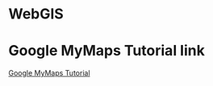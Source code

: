 # WebGIS
# Google MyMaps Tutorial link
[Google MyMaps Tutorial](https://www.google.com/maps/d/edit?mid=1R8JkYaMznlogaIFyvRW3fIhvXcr1eiD-&usp=sharing<iframesrc="https://www.google.com/maps/d/embed?mid=1R8JkYaMznlogaIFyvRW3fIhvXcr1eiD-"width="640"height="480"></iframe>)
  

